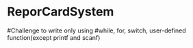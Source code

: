 # ReporCardSystem 
#Challenge to write only using 
#while, for, switch, user-defined function(except printf and scanf)
